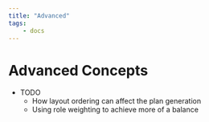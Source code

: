 ```yaml
---
title: "Advanced"
tags: 
    - docs
---
```

# Advanced Concepts

- TODO
    - How layout ordering can affect the plan generation
    - Using role weighting to achieve more of a balance
